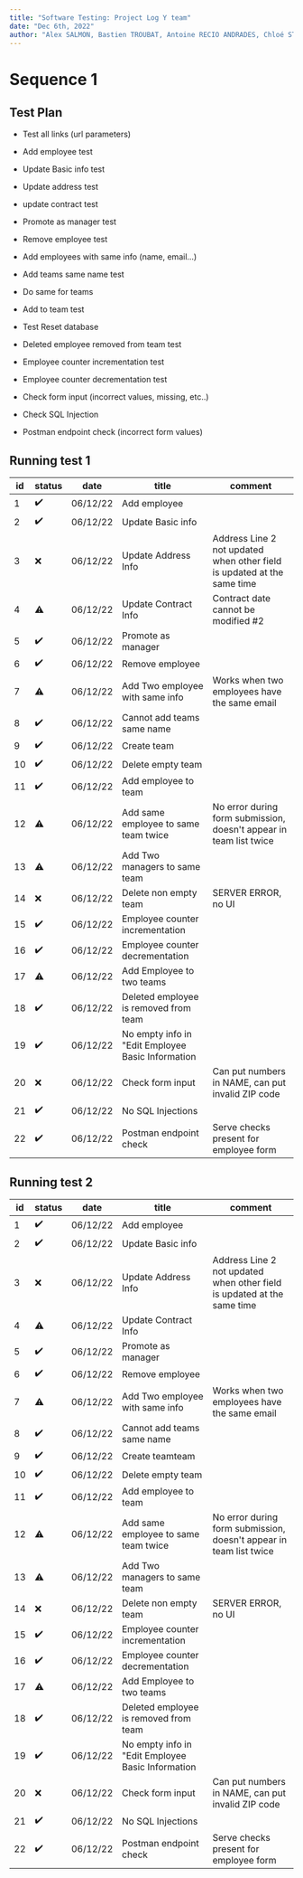 ```yaml
---
title: "Software Testing: Project Log Y team"
date: "Dec 6th, 2022"
author: "Alex SALMON, Bastien TROUBAT, Antoine RECIO ANDRADES, Chloé STEPHAN"
---
```


# Sequence 1

## Test Plan 

- Test all links (url parameters)

- Add employee test
- Update Basic info test
- Update address test
- update contract test
- Promote as manager test
- Remove employee test

- Add employees with same info (name, email...)
- Add teams same name test 

- Do same for teams
- Add to team test

- Test Reset database 

- Deleted employee removed from team test 

- Employee counter incrementation test
- Employee counter decrementation test

- Check form input (incorrect values, missing, etc..)

- Check SQL Injection

- Postman endpoint check (incorrect form values) 

## Running test 1

| id  | status             | date     | title                                             | comment                                                                 |
| --- | ------------------ | -------- | ------------------------------------------------- | ----------------------------------------------------------------------- |
| 1   | :heavy_check_mark: | 06/12/22 | Add employee                                      |                                                                         |
| 2   | :heavy_check_mark: | 06/12/22 | Update Basic info                                 |                                                                         |
| 3   | :x:                | 06/12/22 | Update Address Info                               | Address Line 2 not updated when other field is updated at the same time |
| 4   | :warning:          | 06/12/22 | Update Contract Info                              | Contract date cannot be modified #2                                     |
| 5   | :heavy_check_mark: | 06/12/22 | Promote as manager                                |                                                                         |
| 6   | :heavy_check_mark: | 06/12/22 | Remove employee                                   |                                                                         |
| 7   | :warning:          | 06/12/22 | Add Two employee with same info                   | Works when two employees have the same email                            |
| 8   | :heavy_check_mark: | 06/12/22 | Cannot add teams same name                        |                                                                         |
| 9   | :heavy_check_mark: | 06/12/22 | Create team                                       |                                                                         |
| 10  | :heavy_check_mark: | 06/12/22 | Delete empty team                                 |                                                                         |
| 11  | :heavy_check_mark: | 06/12/22 | Add employee to team                              |                                                                         |
| 12  | :warning:          | 06/12/22 | Add same employee to same team twice              | No error during form submission, doesn't appear in team list twice      |
| 13  | :warning:          | 06/12/22 | Add Two managers to same team                     |                                                                         |
| 14  | :x:                | 06/12/22 | Delete non empty team                             | SERVER ERROR, no UI                                                     |
| 15  | :heavy_check_mark: | 06/12/22 | Employee counter incrementation                   |                                                                         |
| 16  | :heavy_check_mark: | 06/12/22 | Employee counter decrementation                   |                                                                         |
| 17  | :warning:          | 06/12/22 | Add Employee to two teams                         |                                                                         |
| 18  | :heavy_check_mark: | 06/12/22 | Deleted employee is removed from team             |                                                                         |
| 19  | :heavy_check_mark: | 06/12/22 | No empty info in "Edit Employee Basic Information |                                                                         |
| 20  | :x:                | 06/12/22 | Check form input                                  | Can put numbers in NAME, can put invalid ZIP code                       |
| 21  | :heavy_check_mark: | 06/12/22 | No SQL Injections                                 |                                                                         |
| 22  | :heavy_check_mark: | 06/12/22 | Postman endpoint check                            | Serve checks present for employee form                                  |

## Running test 2

| id  | status             | date     | title                                             | comment                                                                 |
| --- | ------------------ | -------- | ------------------------------------------------- | ----------------------------------------------------------------------- |
| 1   | :heavy_check_mark: | 06/12/22 | Add employee                                      |                                                                         |
| 2   | :heavy_check_mark: | 06/12/22 | Update Basic info                                 |                                                                         |
| 3   | :x:                | 06/12/22 | Update Address Info                               | Address Line 2 not updated when other field is updated at the same time |
| 4   | :warning:          | 06/12/22 | Update Contract Info                              |                                                                         |
| 5   | :heavy_check_mark: | 06/12/22 | Promote as manager                                |                                                                         |
| 6   | :heavy_check_mark: | 06/12/22 | Remove employee                                   |                                                                         |
| 7   | :warning:          | 06/12/22 | Add Two employee with same info                   | Works when two employees have the same email                            |
| 8   | :heavy_check_mark: | 06/12/22 | Cannot add teams same name                        |                                                                         |
| 9   | :heavy_check_mark: | 06/12/22 | Create teamteam                                   |                                                                         |
| 10  | :heavy_check_mark: | 06/12/22 | Delete empty team                                 |                                                                         |
| 11  | :heavy_check_mark: | 06/12/22 | Add employee to team                              |                                                                         |
| 12  | :warning:          | 06/12/22 | Add same employee to same team twice              | No error during form submission, doesn't appear in team list twice      |
| 13  | :warning:          | 06/12/22 | Add Two managers to same team                     |                                                                         |
| 14  | :x:                | 06/12/22 | Delete non empty team                             | SERVER ERROR, no UI                                                     |
| 15  | :heavy_check_mark: | 06/12/22 | Employee counter incrementation                   |                                                                         |
| 16  | :heavy_check_mark: | 06/12/22 | Employee counter decrementation                   |                                                                         |
| 17  | :warning:          | 06/12/22 | Add Employee to two teams                         |                                                                         |
| 18  | :heavy_check_mark: | 06/12/22 | Deleted employee is removed from team             |                                                                         |
| 19  | :heavy_check_mark: | 06/12/22 | No empty info in "Edit Employee Basic Information |                                                                         |
| 20  | :x:                | 06/12/22 | Check form input                                  | Can put numbers in NAME, can put invalid ZIP code                       |
| 21  | :heavy_check_mark: | 06/12/22 | No SQL Injections                                 |                                                                         |
| 22  | :heavy_check_mark: | 06/12/22 | Postman endpoint check                            | Serve checks present for employee form                                  |
